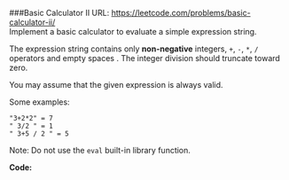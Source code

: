 ###Basic Calculator II
URL: https://leetcode.com/problems/basic-calculator-ii/</br>
Implement a basic calculator to evaluate a simple expression string.

The expression string contains only __non-negative__ integers, `+`, `-`, `*`, `/` operators and empty spaces . The integer division should truncate toward zero.

You may assume that the given expression is always valid.

Some examples:

	"3+2*2" = 7
	" 3/2 " = 1
	" 3+5 / 2 " = 5

Note: Do not use the `eval` built-in library function.

__Code:__